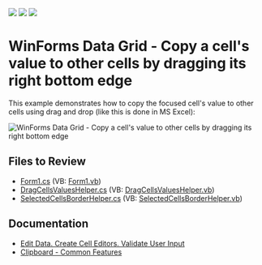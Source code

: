 <!-- default badges list -->
![](https://img.shields.io/endpoint?url=https://codecentral.devexpress.com/api/v1/VersionRange/128626411/17.2.3%2B)
[![](https://img.shields.io/badge/Open_in_DevExpress_Support_Center-FF7200?style=flat-square&logo=DevExpress&logoColor=white)](https://supportcenter.devexpress.com/ticket/details/E2621)
[![](https://img.shields.io/badge/📖_How_to_use_DevExpress_Examples-e9f6fc?style=flat-square)](https://docs.devexpress.com/GeneralInformation/403183)
<!-- default badges end -->
# WinForms Data Grid - Copy a cell's value to other cells by dragging its right bottom edge

This example demonstrates how to copy the focused cell's value to other cells using drag and drop (like this is done in MS Excel):

![WinForms Data Grid - Copy a cell's value to other cells by dragging its right bottom edge](https://raw.githubusercontent.com/DevExpress-Examples/how-to-copy-a-cells-value-to-other-cells-by-dragging-its-right-bottom-edge-e2621/17.2.3%2B/media/winforms-grid-copy-cells-drag-drop.gif)


## Files to Review

* [Form1.cs](./CS/Form1.cs) (VB: [Form1.vb](./VB/Form1.vb))
* [DragCellsValuesHelper.cs](./CS/Classes/DragCellsValuesHelper.cs) (VB: [DragCellsValuesHelper.vb](./VB/Classes/DragCellsValuesHelper.vb))
* [SelectedCellsBorderHelper.cs](./CS/Classes/SelectedCellsBorderHelper.cs) (VB: [SelectedCellsBorderHelper.vb](./VB/Classes/SelectedCellsBorderHelper.vb))


## Documentation

* [Edit Data. Create Cell Editors. Validate User Input](https://docs.devexpress.com/WindowsForms/753/controls-and-libraries/data-grid/data-editing-and-validation/modify-and-validate-cell-values)
* [Clipboard - Common Features](https://docs.devexpress.com/WindowsForms/114874/common-features/clipboard)
